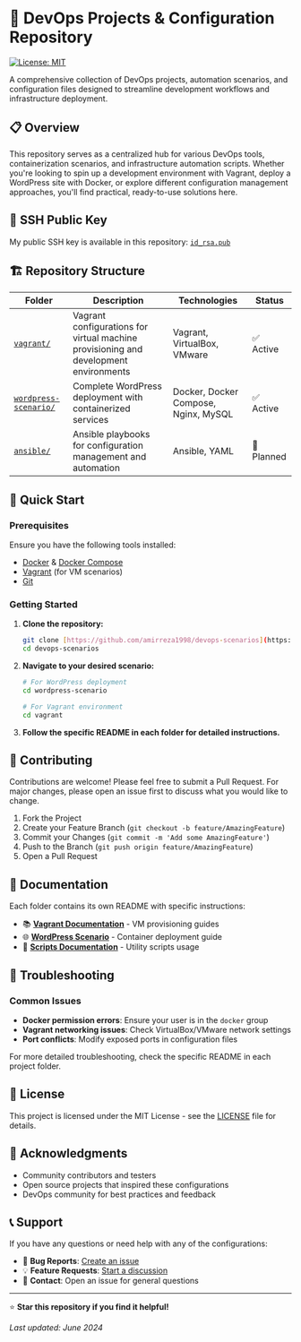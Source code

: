 # 🚀 DevOps Projects & Configuration Repository

[![License: MIT](https://img.shields.io/badge/License-MIT-yellow.svg)](https://opensource.org/licenses/MIT)

A comprehensive collection of DevOps projects, automation scenarios, and configuration files designed to streamline development workflows and infrastructure deployment.

## 📋 Overview

This repository serves as a centralized hub for various DevOps tools, containerization scenarios, and infrastructure automation scripts. Whether you're looking to spin up a development environment with Vagrant, deploy a WordPress site with Docker, or explore different configuration management approaches, you'll find practical, ready-to-use solutions here.

## 🔑 SSH Public Key

My public SSH key is available in this repository: [`id_rsa.pub`](./id_rsa.pub)

## 🏗️ Repository Structure

| Folder | Description | Technologies | Status |
|--------|-------------|--------------|--------|
| [`vagrant/`](./vagrant/) | Vagrant configurations for virtual machine provisioning and development environments | Vagrant, VirtualBox, VMware | ✅ Active |
| [`wordpress-scenario/`](./wordpress-scenario/) | Complete WordPress deployment with containerized services | Docker, Docker Compose, Nginx, MySQL | ✅ Active |
| [`ansible/`](./ansible/) | Ansible playbooks for configuration management and automation | Ansible, YAML | 📝 Planned |

<!--
| [`docker-configs/`](./docker-configs/) | Docker and Docker Compose configurations for various services | Docker, Docker Compose | 🚧 In Progress |
| [`kubernetes/`](./kubernetes/) | Kubernetes manifests and Helm charts for container orchestration | Kubernetes, Helm, YAML | 📝 Planned |
| [`terraform/`](./terraform/) | Infrastructure as Code templates for cloud deployments | Terraform, AWS, Azure, GCP | 📝 Planned |
| [`scripts/`](./scripts/) | Utility scripts for automation and maintenance tasks | Bash, Python, PowerShell | ✅ Active |
| [`monitoring/`](./monitoring/) | Monitoring and observability configurations | Prometheus, Grafana, ELK Stack | 🚧 In Progress |-->

## 🚀 Quick Start

### Prerequisites

Ensure you have the following tools installed:

- [Docker](https://docs.docker.com/get-docker/) & [Docker Compose](https://docs.docker.com/compose/install/)
- [Vagrant](https://www.vagrantup.com/downloads) (for VM scenarios)
- [Git](https://git-scm.com/downloads)

### Getting Started

1. **Clone the repository:**
   ```bash
   git clone [https://github.com/amirreza1998/devops-scenarios](https://github.com/amirreza1998/devops-scenarios/)
   cd devops-scenarios
   ```

2. **Navigate to your desired scenario:**
   ```bash
   # For WordPress deployment
   cd wordpress-scenario
   
   # For Vagrant environment
   cd vagrant
   ```

3. **Follow the specific README in each folder for detailed instructions.**


<!--
## 📖 Usage Examples

### WordPress Deployment
```bash
cd wordpress-scenario
docker-compose up -d
```
Access your WordPress site at `http://localhost:8080`

### Vagrant Development Environment
```bash
cd vagrant
vagrant up
vagrant ssh
```

-->

## 🤝 Contributing

Contributions are welcome! Please feel free to submit a Pull Request. For major changes, please open an issue first to discuss what you would like to change.

1. Fork the Project
2. Create your Feature Branch (`git checkout -b feature/AmazingFeature`)
3. Commit your Changes (`git commit -m 'Add some AmazingFeature'`)
4. Push to the Branch (`git push origin feature/AmazingFeature`)
5. Open a Pull Request

## 📝 Documentation

Each folder contains its own README with specific instructions:

- 📚 **[Vagrant Documentation](./vagrant/README.md)** - VM provisioning guides
- 🌐 **[WordPress Scenario](./wordpress-scenario/README.md)** - Container deployment guide
- 🔧 **[Scripts Documentation](./scripts/README.md)** - Utility scripts usage

## 🔧 Troubleshooting

### Common Issues

- **Docker permission errors**: Ensure your user is in the `docker` group
- **Vagrant networking issues**: Check VirtualBox/VMware network settings
- **Port conflicts**: Modify exposed ports in configuration files

For more detailed troubleshooting, check the specific README in each project folder.
<!--
## 📊 Project Status

| Component | Version | Last Updated | Status |
|-----------|---------|--------------|--------|
| WordPress Scenario | v1.0 | 2024-06-26 | Stable |
| Vagrant Configs | v1.2 | 2024-06-25 | Stable |
| Docker Configs | v0.8 | 2024-06-24 | Beta |

## 🎯 Roadmap

- [ ] Add Kubernetes deployment scenarios
- [ ] Implement CI/CD pipeline examples
- [ ] Add Terraform modules for cloud deployments
- [ ] Create Ansible automation playbooks
- [ ] Add monitoring and logging solutions
-->
## 📄 License

This project is licensed under the MIT License - see the [LICENSE](LICENSE) file for details.

## 🙏 Acknowledgments

- Community contributors and testers
- Open source projects that inspired these configurations
- DevOps community for best practices and feedback

## 📞 Support

If you have any questions or need help with any of the configurations:

- 🐛 **Bug Reports**: [Create an issue](https://github.com/hsadegi/your-repo-name/issues)
- 💡 **Feature Requests**: [Start a discussion](https://github.com/hsadegi/your-repo-name/discussions)
- 📧 **Contact**: Open an issue for general questions

---

⭐ **Star this repository if you find it helpful!**

*Last updated: June 2024*
